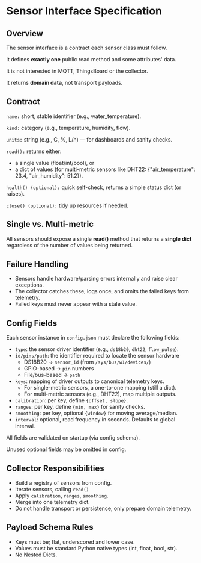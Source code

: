 # Sensor Interface Specification

## Overview

The sensor interface is a contract each sensor class must follow.

It defines **exactly one** public read method and some attributes' data.

It is not interested in MQTT, ThingsBoard or the collector.

It returns **domain data**, not transport payloads.

## Contract

```name:``` short, stable identifier (e.g., water_temperature). 

```kind:``` category (e.g., temperature, humidity, flow).

```units:``` string (e.g., C, %, L/h) — for dashboards and sanity checks.

```read():``` returns either:
- a single value (float/int/bool), or
- a dict of values (for multi-metric sensors like DHT22: {"air_temperature": 
23.4, "air_humidity": 51.2}).

```health() (optional):``` quick self-check, returns a simple status dict (or raises).

```close() (optional):``` tidy up resources if needed.

## Single vs. Multi-metric

All sensors should expose a single **read()** method that returns a **single dict**
regardless of the number of values being returned.

## Failure Handling

- Sensors handle hardware/parsing errors internally and raise clear exceptions. 
- The collector catches these, logs once, and omits the failed keys from telemetry. 
- Failed keys must never appear with a stale value.

## Config Fields

Each sensor instance in `config.json` must declare the following fields:

- ```type```: the sensor driver identifier (e.g., `ds18b20`, `dht22`, `flow_pulse`).
- ```id/pins/path```: the identifier required to locate the sensor hardware  
  - DS18B20 → `sensor_id` (from `/sys/bus/w1/devices/`)  
  - GPIO-based → `pin` numbers  
  - File/bus-based → `path`
- ```keys```: mapping of driver outputs to canonical telemetry keys.  
  - For single-metric sensors, a one-to-one mapping (still a dict).  
  - For multi-metric sensors (e.g., DHT22), map multiple outputs.
- ```calibration```: per key, define `{offset, slope}`.  
- ```ranges```: per key, define `{min, max}` for sanity checks.  
- ```smoothing```: per key, optional `{window}` for moving average/median.  
- ```interval```: optional, read frequency in seconds. Defaults to global interval.

All fields are validated on startup (via config schema).

Unused optional fields may be omitted in config.

## Collector Responsibilities

- Build a registry of sensors from config.
- Iterate sensors, calling `read()`
- Apply `calibration`, `ranges`, `smoothing`.
- Merge into one telemetry dict.
- Do not handle transport or persistence, only prepare domain telemetry.

## Payload Schema Rules

- Keys must be; flat, underscored and lower case. 
- Values must be standard Python native types (int, float, bool, str). 
- No Nested Dicts.